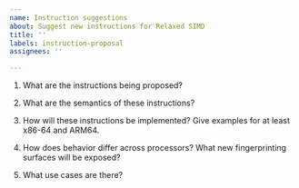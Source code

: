 ```yaml
---
name: Instruction suggestions
about: Suggest new instructions for Relaxed SIMD
title: ''
labels: instruction-proposal
assignees: ''

---
```


1. What are the instructions being proposed?

2. What are the semantics of these instructions?

3. How will these instructions be implemented? Give examples for at least x86-64 and ARM64.

4. How does behavior differ across processors? What new fingerprinting surfaces will be exposed?

5. What use cases are there?
